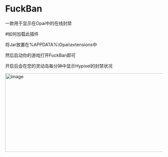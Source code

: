 # FuckBan
一款用于显示在Opai中的在线封禁

#如何加载此插件

将Jar放置在%APPDATA%\Opai\extensions中

然后启动你的游戏打开FuckBan即可

开启后会在您的灵动岛每分钟中显示Hypixel的封禁状况

<img width="1252" height="251" alt="image" src="https://github.com/user-attachments/assets/d2e4a877-2ebe-4405-85e9-83c4da8735e8" />

